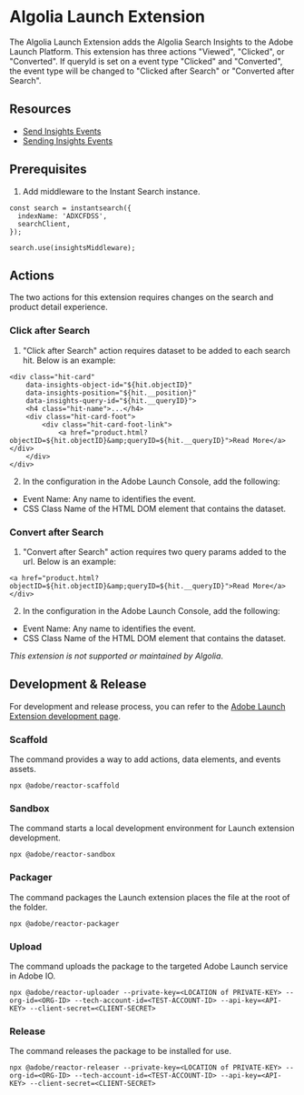 # Algolia Launch Extension
The Algolia Launch Extension adds the Algolia Search Insights to the Adobe Launch Platform.  This extension has three actions "Viewed", "Clicked", or "Converted".
If queryId is set on a event type "Clicked" and "Converted", the event type will be changed to "Clicked after Search" or "Converted after Search".

## Resources
- [Send Insights Events](https://www.algolia.com/doc/guides/building-search-ui/going-further/send-insights-events/js/)
- [Sending Insights Events](https://www.algolia.com/doc/guides/sending-events/implementing/how-to/sending-events-backend/)

## Prerequisites

1. Add middleware to the Instant Search instance.
```
const search = instantsearch({
  indexName: 'ADXCFDSS',
  searchClient,
});

search.use(insightsMiddleware);
```

## Actions
The two actions for this extension requires changes on the search and product detail experience.

### Click after Search

1. "Click after Search" action requires dataset to be added to each search hit.  Below is an example:
```
<div class="hit-card"
    data-insights-object-id="${hit.objectID}"
    data-insights-position="${hit.__position}"
    data-insights-query-id="${hit.__queryID}">
    <h4 class="hit-name">...</h4>
    <div class="hit-card-foot">
        <div class="hit-card-foot-link">
            <a href="product.html?objectID=${hit.objectID}&amp;queryID=${hit.__queryID}">Read More</a></div>
    </div>
</div>
```

2. In the configuration in the Adobe Launch Console, add the following:
- Event Name: Any name to identifies the event.
- CSS Class Name of the HTML DOM element that contains the dataset.

### Convert after Search
1. "Convert after Search" action requires two query params added to the url. Below is an example:

```
<a href="product.html?objectID=${hit.objectID}&amp;queryID=${hit.__queryID}">Read More</a></div>
```

2. In the configuration in the Adobe Launch Console, add the following:
- Event Name: Any name to identifies the event.
- CSS Class Name of the HTML DOM element that contains the dataset.

*This extension is not supported or maintained by Algolia*.

## Development & Release
For development and release process, you can refer to the [Adobe Launch Extension development page](https://experienceleague.adobe.com/docs/experience-platform/tags/extension-dev/submit/develop.html).

### Scaffold
The command provides a way to add actions, data elements, and events assets.
```
npx @adobe/reactor-scaffold
```

### Sandbox
The command starts a local development environment for Launch extension development.
```
npx @adobe/reactor-sandbox
```

### Packager
The command packages the Launch extension places the file at the root of the folder.
```
npx @adobe/reactor-packager
```

### Upload
The command uploads the package to the targeted Adobe Launch service in Adobe IO.
```
npx @adobe/reactor-uploader --private-key=<LOCATION of PRIVATE-KEY> --org-id=<ORG-ID> --tech-account-id=<TEST-ACCOUNT-ID> --api-key=<API-KEY> --client-secret=<CLIENT-SECRET>
```

### Release
The command releases the package to be installed for use.
```
npx @adobe/reactor-releaser --private-key=<LOCATION of PRIVATE-KEY> --org-id=<ORG-ID> --tech-account-id=<TEST-ACCOUNT-ID> --api-key=<API-KEY> --client-secret=<CLIENT-SECRET>
```
